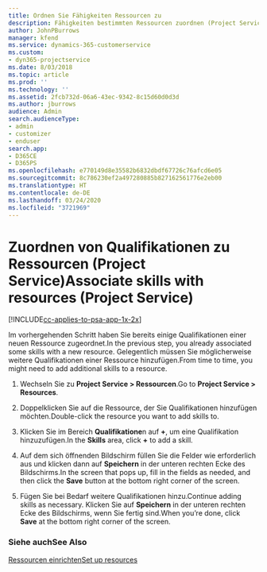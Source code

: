 ```yaml
---
title: Ordnen Sie Fähigkeiten Ressourcen zu
description: Fähigkeiten bestimmten Ressourcen zuordnen (Project Service)
author: JohnPBurrows
manager: kfend
ms.service: dynamics-365-customerservice
ms.custom:
- dyn365-projectservice
ms.date: 8/03/2018
ms.topic: article
ms.prod: ''
ms.technology: ''
ms.assetid: 2fcb732d-06a6-43ec-9342-8c15d60d0d3d
ms.author: jburrows
audience: Admin
search.audienceType:
- admin
- customizer
- enduser
search.app:
- D365CE
- D365PS
ms.openlocfilehash: e770149d8e35582b6832dbdf67726c76afcd6e05
ms.sourcegitcommit: 8c786230ef2a497280885b827162561776e2eb00
ms.translationtype: HT
ms.contentlocale: de-DE
ms.lasthandoff: 03/24/2020
ms.locfileid: "3721969"
---
```

# <a name="associate-skills-with-resources-project-service"></a><span data-ttu-id="334a5-103">Zuordnen von Qualifikationen zu Ressourcen (Project Service)</span><span class="sxs-lookup"><span data-stu-id="334a5-103">Associate skills with resources (Project Service)</span></span>

[!INCLUDE[cc-applies-to-psa-app-1x-2x](../includes/cc-applies-to-psa-app-1x-2x.md)]

<span data-ttu-id="334a5-104">Im vorhergehenden Schritt haben Sie bereits einige Qualifikationen einer neuen Ressource zugeordnet.</span><span class="sxs-lookup"><span data-stu-id="334a5-104">In the previous step, you already associated some skills with  a new resource.</span></span> <span data-ttu-id="334a5-105">Gelegentlich müssen Sie möglicherweise weitere Qualifikationen einer Ressource hinzufügen.</span><span class="sxs-lookup"><span data-stu-id="334a5-105">From time to time, you might need to add additional skills to a resource.</span></span>  
  
1.  <span data-ttu-id="334a5-106">Wechseln Sie zu **Project Service > Ressourcen**.</span><span class="sxs-lookup"><span data-stu-id="334a5-106">Go to **Project Service > Resources**.</span></span>  
  
2.  <span data-ttu-id="334a5-107">Doppelklicken Sie auf die Ressource, der Sie Qualifikationen hinzufügen möchten.</span><span class="sxs-lookup"><span data-stu-id="334a5-107">Double-click the resource you want to add skills to.</span></span>  
  
3.  <span data-ttu-id="334a5-108">Klicken Sie im Bereich **Qualifikatione**n auf **+**, um eine Qualifikation hinzuzufügen.</span><span class="sxs-lookup"><span data-stu-id="334a5-108">In the **Skills** area, click **+** to add a skill.</span></span>  
  
4.  <span data-ttu-id="334a5-109">Auf dem sich öffnenden Bildschirm füllen Sie die Felder wie erforderlich aus und klicken dann auf **Speichern** in der unteren rechten Ecke des Bildschirms.</span><span class="sxs-lookup"><span data-stu-id="334a5-109">In the screen that pops up, fill in the fields as needed, and then click the **Save** button at the bottom right corner of the screen.</span></span>  
  
5.  <span data-ttu-id="334a5-110">Fügen Sie bei Bedarf weitere Qualifikationen hinzu.</span><span class="sxs-lookup"><span data-stu-id="334a5-110">Continue adding skills as necessary.</span></span> <span data-ttu-id="334a5-111">Klicken Sie auf **Speichern** in der unteren rechten Ecke des Bildschirms, wenn Sie fertig sind.</span><span class="sxs-lookup"><span data-stu-id="334a5-111">When you’re done, click **Save** at the bottom right corner of the screen.</span></span>  
  
### <a name="see-also"></a><span data-ttu-id="334a5-112">Siehe auch</span><span class="sxs-lookup"><span data-stu-id="334a5-112">See Also</span></span>  
 [<span data-ttu-id="334a5-113">Ressourcen einrichten</span><span class="sxs-lookup"><span data-stu-id="334a5-113">Set up resources</span></span>](../project-service/set-up-resources.md)
